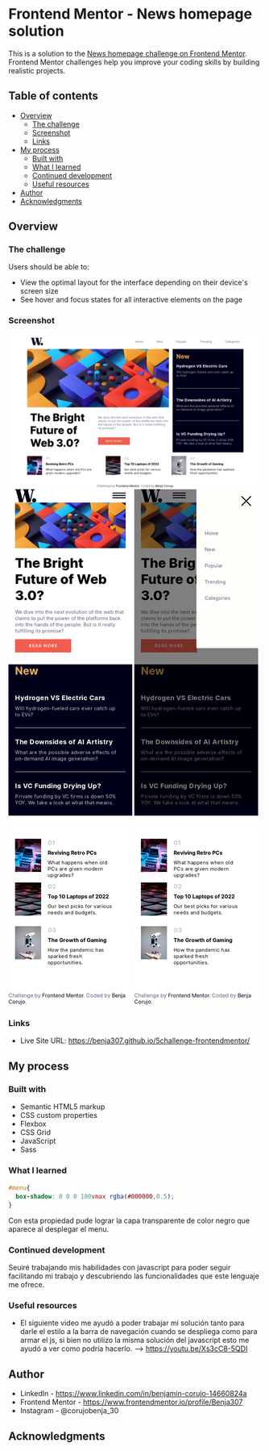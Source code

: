# Frontend Mentor - News homepage solution

This is a solution to the [News homepage challenge on Frontend Mentor](https://www.frontendmentor.io/challenges/news-homepage-H6SWTa1MFl). Frontend Mentor challenges help you improve your coding skills by building realistic projects. 

## Table of contents

- [Overview](#overview)
  - [The challenge](#the-challenge)
  - [Screenshot](#screenshot)
  - [Links](#links)
- [My process](#my-process)
  - [Built with](#built-with)
  - [What I learned](#what-i-learned)
  - [Continued development](#continued-development)
  - [Useful resources](#useful-resources)
- [Author](#author)
- [Acknowledgments](#acknowledgments)

## Overview

### The challenge

Users should be able to:

- View the optimal layout for the interface depending on their device's screen size
- See hover and focus states for all interactive elements on the page

### Screenshot

![](./images/Screenshot_2023-09-29%20Frontend%20Mentor%20News%20homepage.png)
![](./images/Screenshot-mobile(1).png)
![](./images/Screenshot-mobile(2).png)

### Links

- Live Site URL: https://benja307.github.io/5challenge-frontendmentor/
## My process

### Built with

- Semantic HTML5 markup
- CSS custom properties
- Flexbox
- CSS Grid
- JavaScript
- Sass

### What I learned

```css
#menu{
  box-shadow: 0 0 0 100vmax rgba(#000000,0.5);
}
```

Con esta propiedad pude lograr la capa transparente de color negro que aparece al desplegar el menu.

### Continued development

Seuiré trabajando mis habilidades con javascript para poder seguir facilitando mi trabajo y descubriendo las funcionalidades que este lenguaje me ofrece.

### Useful resources

- El siguiente video me ayudó a poder trabajar mi solución tanto para darle el estilo a la barra de navegación cuando se despliega como para armar el js, si bien no utilizo la misma solución del javascript esto me ayudó a ver como podría hacerlo. --> https://youtu.be/Xs3cC8-5QDI 

## Author
- LinkedIn - https://www.linkedin.com/in/benjamin-corujo-14660824a
- Frontend Mentor - https://www.frontendmentor.io/profile/Benja307
- Instagram - @corujobenja_30

## Acknowledgments

